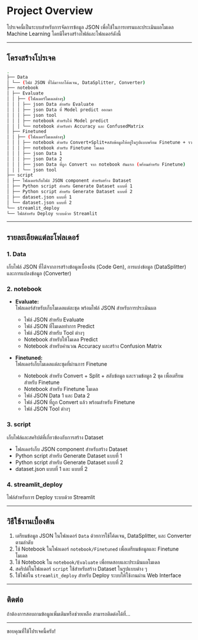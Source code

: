 # Project Overview

โปรเจคนี้เป็นระบบสำหรับการจัดการข้อมูล JSON เพื่อใช้ในการเทรนและประเมินผลโมเดล Machine Learning โดยมีโครงสร้างไฟล์และโฟลเดอร์ดังนี้

---

## โครงสร้างโปรเจค

```bash
.
├── Data
│ └── (ไฟล์ JSON ที่ได้มาจากโค้ดเจน, DataSplitter, Converter)
├── notebook
│ ├── Evaluate
│ │ ├── (โฟลเดอร์โมเดลต่างๆ)
│ │ │ ├── json Data สำหรับ Evaluate
│ │ │ ├── json Data ที่ Model predict ออกมา
│ │ │ ├── json tool
│ │ │ ├── notebook สำหรับให้ Model predict
│ │ │ └── notebook สำหรับทำ Accuracy และ ConfusedMatrix
│ ├── Finetuned
│ │ ├── (โฟลเดอร์โมเดลต่างๆ)
│ │ │ ├── notebook สำหรับ Convert+Split+สลับข้อมูลให้อยู่ในรูปแบบพร้อม Finetune + รวม Data 2 ชุด
│ │ │ ├── notebook สำหรับ Finetune โมเดล
│ │ │ ├── json Data 1
│ │ │ ├── json Data 2
│ │ │ ├── json Data ที่ถูก Convert จาก notebook อันแรก (พร้อมสำหรับ Finetune)
│ │ │ └── json tool
├── script
│ ├── โฟลเดอร์เก็บไฟล์ JSON component สำหรับสร้าง Dataset
│ ├── Python script สำหรับ Generate Dataset แบบที่ 1
│ ├── Python script สำหรับ Generate Dataset แบบที่ 2
│ ├── dataset.json แบบที่ 1
│ └── dataset.json แบบที่ 2
└── streamlit_deploy
└── ไฟล์สำหรับ Deploy ระบบด้วย Streamlit
```

---

## รายละเอียดแต่ละโฟลเดอร์

### 1. Data
เก็บไฟล์ JSON ที่ได้จากการสร้างข้อมูลเบื้องต้น (Code Gen), การแบ่งข้อมูล (DataSplitter) และการแปลงข้อมูล (Converter)

### 2. notebook

- **Evaluate:**  
  โฟลเดอร์สำหรับเก็บโมเดลแต่ละชุด พร้อมไฟล์ JSON สำหรับการประเมินผล  
  - ไฟล์ JSON สำหรับ Evaluate  
  - ไฟล์ JSON ที่โมเดลทำการ Predict  
  - ไฟล์ JSON สำหรับ Tool ต่างๆ  
  - Notebook สำหรับให้โมเดล Predict  
  - Notebook สำหรับคำนวณ Accuracy และสร้าง Confusion Matrix

- **Finetuned:**  
  โฟลเดอร์เก็บโมเดลแต่ละชุดที่ผ่านการ Finetune  
  - Notebook สำหรับ Convert + Split + สลับข้อมูล และรวมข้อมูล 2 ชุด เพื่อเตรียมสำหรับ Finetune  
  - Notebook สำหรับ Finetune โมเดล  
  - ไฟล์ JSON Data 1 และ Data 2  
  - ไฟล์ JSON ที่ถูก Convert แล้ว พร้อมสำหรับ Finetune  
  - ไฟล์ JSON Tool ต่างๆ

### 3. script

เก็บไฟล์และสคริปต์ที่เกี่ยวข้องกับการสร้าง Dataset  
- โฟลเดอร์เก็บ JSON component สำหรับสร้าง Dataset  
- Python script สำหรับ Generate Dataset แบบที่ 1  
- Python script สำหรับ Generate Dataset แบบที่ 2  
- dataset.json แบบที่ 1 และ แบบที่ 2

### 4. streamlit_deploy

ไฟล์สำหรับการ Deploy ระบบด้วย Streamlit

---

## วิธีใช้งานเบื้องต้น

1. เตรียมข้อมูล JSON ในโฟลเดอร์ `Data` ด้วยการใช้โค้ดเจน, DataSplitter, และ Converter ตามลำดับ  
2. ใช้ Notebook ในโฟลเดอร์ `notebook/Finetuned` เพื่อเตรียมข้อมูลและ Finetune โมเดล  
3. ใช้ Notebook ใน `notebook/Evaluate` เพื่อทดสอบและประเมินผลโมเดล  
4. สคริปต์ในโฟลเดอร์ `script` ใช้สำหรับสร้าง Dataset ในรูปแบบต่าง ๆ  
5. ใช้ไฟล์ใน `streamlit_deploy` สำหรับ Deploy ระบบให้ใช้งานผ่าน Web Interface

---

## ติดต่อ

ถ้าต้องการสอบถามข้อมูลเพิ่มเติมหรือช่วยเหลือ สามารถติดต่อได้ที่...

---

ขอบคุณที่ใช้โปรเจคนี้ครับ!
